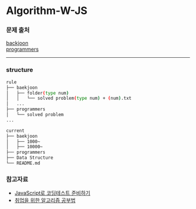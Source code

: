 # Algorithm-W-JS

### 문제 출처

[backjoon](https://www.acmicpc.net/problemset)<br/>
[programmers](https://programmers.co.kr/learn/challenges?tab=all_challenges)

---

### structure

```bash
rule
├── baekjoon
│   ├── folder(type num)
│   │   └── solved problem(type num) + (num).txt
│   ...
├── programmers
│   └── solved problem
...

current
├── baekjoon
│   ├── 1000~
│   ├── 10000~
├── programmers
├── Data Structure
└── README.md

```

### 참고자료

- [JavaScript로 코딩테스트 준비하기](https://velog.io/@bigsaigon333/Javascript%EB%A1%9C-%EC%BD%94%EB%94%A9%ED%85%8C%EC%8A%A4%ED%8A%B8-%EC%A4%80%EB%B9%84%ED%95%98%EA%B8%B01-%EC%9E%85%EC%B6%9C%EB%A0%A5)
- [취업을 위한 알고리즘 공부법](https://qkqhxla1.tistory.com/990)
